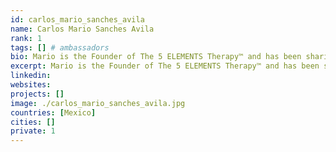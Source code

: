 ```yaml
---
id: carlos_mario_sanches_avila
name: Carlos Mario Sanches Avila
rank: 1
tags: [] # ambassadors
bio: Mario is the Founder of The 5 ELEMENTS Therapy™ and has been sharing his healing gift all over the world for the past 11 years. His passion to travel, charisma and unmatchable energy has brought transforming exceptional results of long-term effect to the patients in more than 35 countries. With his own unique Healing Waves therapy, he now continues to spread his work globally both through private sessions, and teaching with his workshop series. Ambassador fell in love with Threefold Bruce is an internationally recognized astrophysicist specializing in studies of the Sun and its magnetic fields. He is best known for leading the development of innovative instrumentation for observing solar magnetic fields, both from the ground and in space. Throughout his career spanning more than 40 years, he has contributed to the advancement of our understanding of the Sun as witnessed by his authorship of over 170 scientific publications in peer-reviewed journals. He received a PhD in Physics and Astrophysics at the University of Colorado, USA, and in retirement he is a Senior Scientist Emeritus and Distinguished Scholar at the National Center for Atmospheric Research, USA.
excerpt: Mario is the Founder of The 5 ELEMENTS Therapy™ and has been sharing his healing gift all over the world.
linkedin: 
websites: 
projects: []
image: ./carlos_mario_sanches_avila.jpg
countries: [Mexico]
cities: []
private: 1
---
```

